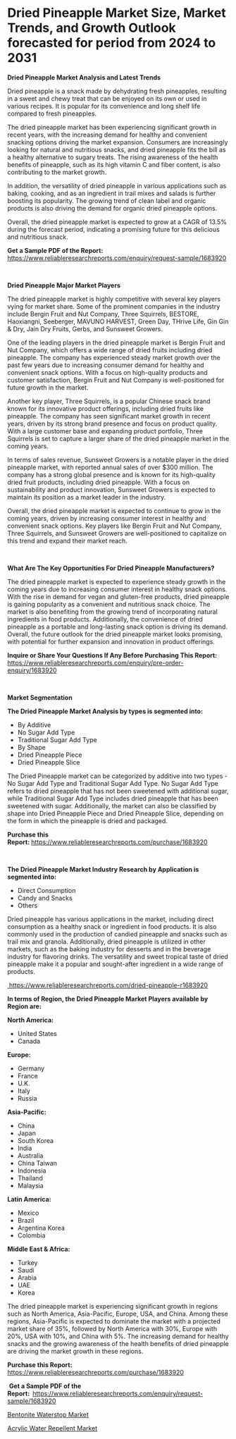<p><h1>Dried Pineapple Market Size, Market Trends, and Growth Outlook forecasted for period from 2024 to 2031</h1></p><p><strong>Dried Pineapple Market Analysis and Latest Trends</strong></p>
<p><p>Dried pineapple is a snack made by dehydrating fresh pineapples, resulting in a sweet and chewy treat that can be enjoyed on its own or used in various recipes. It is popular for its convenience and long shelf life compared to fresh pineapples.</p><p>The dried pineapple market has been experiencing significant growth in recent years, with the increasing demand for healthy and convenient snacking options driving the market expansion. Consumers are increasingly looking for natural and nutritious snacks, and dried pineapple fits the bill as a healthy alternative to sugary treats. The rising awareness of the health benefits of pineapple, such as its high vitamin C and fiber content, is also contributing to the market growth.</p><p>In addition, the versatility of dried pineapple in various applications such as baking, cooking, and as an ingredient in trail mixes and salads is further boosting its popularity. The growing trend of clean label and organic products is also driving the demand for organic dried pineapple options.</p><p>Overall, the dried pineapple market is expected to grow at a CAGR of 13.5% during the forecast period, indicating a promising future for this delicious and nutritious snack.</p></p>
<p><strong>Get a Sample PDF of the Report:&nbsp;</strong> <a href="https://www.reliableresearchreports.com/enquiry/request-sample/1683920">https://www.reliableresearchreports.com/enquiry/request-sample/1683920</a></p>
<p>&nbsp;</p>
<p><strong>Dried Pineapple Major Market Players</strong></p>
<p><p>The dried pineapple market is highly competitive with several key players vying for market share. Some of the prominent companies in the industry include Bergin Fruit and Nut Company, Three Squirrels, BESTORE, Haoxiangni, Seeberger, MAVUNO HARVEST, Green Day, THrive Life, Gin Gin & Dry, Jain Dry Fruits, Gerbs, and Sunsweet Growers.</p><p>One of the leading players in the dried pineapple market is Bergin Fruit and Nut Company, which offers a wide range of dried fruits including dried pineapple. The company has experienced steady market growth over the past few years due to increasing consumer demand for healthy and convenient snack options. With a focus on high-quality products and customer satisfaction, Bergin Fruit and Nut Company is well-positioned for future growth in the market.</p><p>Another key player, Three Squirrels, is a popular Chinese snack brand known for its innovative product offerings, including dried fruits like pineapple. The company has seen significant market growth in recent years, driven by its strong brand presence and focus on product quality. With a large customer base and expanding product portfolio, Three Squirrels is set to capture a larger share of the dried pineapple market in the coming years.</p><p>In terms of sales revenue, Sunsweet Growers is a notable player in the dried pineapple market, with reported annual sales of over $300 million. The company has a strong global presence and is known for its high-quality dried fruit products, including dried pineapple. With a focus on sustainability and product innovation, Sunsweet Growers is expected to maintain its position as a market leader in the industry.</p><p>Overall, the dried pineapple market is expected to continue to grow in the coming years, driven by increasing consumer interest in healthy and convenient snack options. Key players like Bergin Fruit and Nut Company, Three Squirrels, and Sunsweet Growers are well-positioned to capitalize on this trend and expand their market reach.</p></p>
<p>&nbsp;</p>
<p><strong>What Are The Key Opportunities For Dried Pineapple Manufacturers?</strong></p>
<p><p>The dried pineapple market is expected to experience steady growth in the coming years due to increasing consumer interest in healthy snack options. With the rise in demand for vegan and gluten-free products, dried pineapple is gaining popularity as a convenient and nutritious snack choice. The market is also benefiting from the growing trend of incorporating natural ingredients in food products. Additionally, the convenience of dried pineapple as a portable and long-lasting snack option is driving its demand. Overall, the future outlook for the dried pineapple market looks promising, with potential for further expansion and innovation in product offerings.</p></p>
<p><strong>Inquire or Share Your Questions If Any Before Purchasing This Report:</strong> <a href="https://www.reliableresearchreports.com/enquiry/pre-order-enquiry/1683920">https://www.reliableresearchreports.com/enquiry/pre-order-enquiry/1683920</a></p>
<p>&nbsp;</p>
<p><strong>Market Segmentation</strong></p>
<p><strong>The Dried Pineapple Market Analysis by types is segmented into:</strong></p>
<p><ul><li>By Additive</li><li>No Sugar Add Type</li><li>Traditional Sugar Add Type</li><li>By Shape</li><li>Dried Pineapple Piece</li><li>Dried Pineapple Slice</li></ul></p>
<p><p>The Dried Pineapple market can be categorized by additive into two types - No Sugar Add Type and Traditional Sugar Add Type. No Sugar Add Type refers to dried pineapple that has not been sweetened with additional sugar, while Traditional Sugar Add Type includes dried pineapple that has been sweetened with sugar. Additionally, the market can also be classified by shape into Dried Pineapple Piece and Dried Pineapple Slice, depending on the form in which the pineapple is dried and packaged.</p></p>
<p><strong>Purchase this Report:&nbsp;</strong><a href="https://www.reliableresearchreports.com/purchase/1683920">https://www.reliableresearchreports.com/purchase/1683920</a></p>
<p>&nbsp;</p>
<p><strong>The Dried Pineapple Market Industry Research by Application is segmented into:</strong></p>
<p><ul><li>Direct Consumption</li><li>Candy and Snacks</li><li>Others</li></ul></p>
<p><p>Dried pineapple has various applications in the market, including direct consumption as a healthy snack or ingredient in food products. It is also commonly used in the production of candied pineapple and snacks such as trail mix and granola. Additionally, dried pineapple is utilized in other markets, such as the baking industry for desserts and in the beverage industry for flavoring drinks. The versatility and sweet tropical taste of dried pineapple make it a popular and sought-after ingredient in a wide range of products.</p></p>
<p><a href="https://www.reliableresearchreports.com/dried-pineapple-r1683920">&nbsp;https://www.reliableresearchreports.com/dried-pineapple-r1683920</a></p>
<p><strong>In terms of Region, the Dried Pineapple Market Players available by Region are:</strong></p>
<p>
    <p> <strong> North America: </strong>
        <ul>
            <li>United States</li>
            <li>Canada</li>
        </ul>
        </p> 
    <p> <strong> Europe: </strong>
        <ul>
            <li>Germany</li>
            <li>France</li>
            <li>U.K.</li>
            <li>Italy</li>
            <li>Russia</li>
        </ul>
        </p> 
    <p> <strong> Asia-Pacific: </strong>
        <ul>
            <li>China</li>
            <li>Japan</li>
            <li>South Korea</li>
            <li>India</li>
            <li>Australia</li>
            <li>China Taiwan</li>
            <li>Indonesia</li>
            <li>Thailand</li>
            <li>Malaysia</li>
        </ul>
        </p> 
    <p> <strong> Latin America: </strong>
        <ul>
            <li>Mexico</li>
            <li>Brazil</li>
            <li>Argentina Korea</li>
            <li>Colombia</li>
        </ul>
        </p> 
    <p> <strong> Middle East & Africa: </strong>
        <ul>
            <li>Turkey</li>
            <li>Saudi</li>
            <li>Arabia</li>
            <li>UAE</li>
            <li>Korea</li>
        </ul>
    </p>
    </p>
<p><p>The dried pineapple market is experiencing significant growth in regions such as North America, Asia-Pacific, Europe, USA, and China. Among these regions, Asia-Pacific is expected to dominate the market with a projected market share of 35%, followed by North America with 30%, Europe with 20%, USA with 10%, and China with 5%. The increasing demand for healthy snacks and the growing awareness of the health benefits of dried pineapple are driving the market growth in these regions.</p></p>
<p><strong>Purchase this Report: </strong><a href="https://www.reliableresearchreports.com/purchase/1683920">https://www.reliableresearchreports.com/purchase/1683920</a></p>
<p>&nbsp;<strong>Get a Sample PDF of the Report:&nbsp;&nbsp;</strong><a href="https://www.reliableresearchreports.com/enquiry/request-sample/1683920">https://www.reliableresearchreports.com/enquiry/request-sample/1683920</a></p>
<p><strong></strong></p>
<p><p><a href="https://frill-swim-3cd.notion.site/Bentonite-Waterstop-Market-Furnish-Information-about-Market-Size-Market-Share-Market-Dynamics-and-f8941b5d1be9451bab6bc5e56b13170a">Bentonite Waterstop Market</a></p><p><a href="https://gentle-editor-9db.notion.site/Acrylic-Water-Repellent-Market-Research-Report-Forecasted-for-Period-from-2024-2031-by-Market-Typ-dcd64b93669949e49f058c4da73415e8">Acrylic Water Repellent Market</a></p></p>
